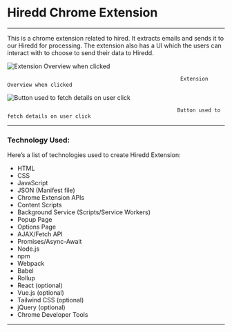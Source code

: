 # Hiredd Chrome Extension

___________________________________________________________________________________

This is a chrome extension related to hired. It extracts emails and sends it to our Hiredd for processing. The extension also has a UI which the users can interact with to choose to send their data to Hiredd.

![                                                            Extension Overview when clicked](Hiredd%20Chrome%20Extension%207c8cadd8e6044717912c9dbe500d4b7c/Screenshot_2024-12-03_at_2.41.17_AM.png)

                                                            Extension Overview when clicked

![                                                           Button used to fetch details on user click](Hiredd%20Chrome%20Extension%207c8cadd8e6044717912c9dbe500d4b7c/Screenshot_2024-12-03_at_2.46.15_AM.png)

                                                           Button used to fetch details on user click

___________________________________________________________________________________

### **Technology Used:**

Here’s a list of technologies used to create Hiredd Extension:

- HTML
- CSS
- JavaScript
- JSON (Manifest file)
- Chrome Extension APIs
- Content Scripts
- Background Service (Scripts/Service Workers)
- Popup Page
- Options Page
- AJAX/Fetch API
- Promises/Async-Await
- Node.js
- npm
- Webpack
- Babel
- Rollup
- React (optional)
- Vue.js (optional)
- Tailwind CSS (optional)
- jQuery (optional)
- Chrome Developer Tools

________________________________________________________________________________
